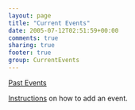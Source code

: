 ```yaml
---
layout: page
title: "Current Events"
date: 2005-07-12T02:51:59+00:00
comments: true
sharing: true
footer: true
group: CurrentEvents
---
```




[ Past Events](/current-events/past-)

[Instructions](/current-events/current-events_talk-) on how to add an event.
